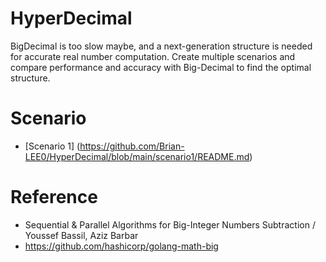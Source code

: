 # HyperDecimal
BigDecimal is too slow maybe, and a next-generation structure is needed for accurate real number computation.
Create multiple scenarios and compare performance and accuracy with Big-Decimal to find the optimal structure.

# Scenario
- [Scenario 1] (https://github.com/Brian-LEE0/HyperDecimal/blob/main/scenario1/README.md)

# Reference
- Sequential & Parallel Algorithms for Big-Integer Numbers Subtraction / Youssef Bassil, Aziz Barbar
- https://github.com/hashicorp/golang-math-big
